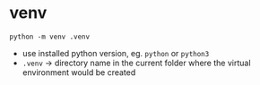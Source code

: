 # venv

`python -m venv .venv`
- use installed python version, eg. `python` or `python3`
- `.venv` -> directory name in the current folder where the virtual environment would be created